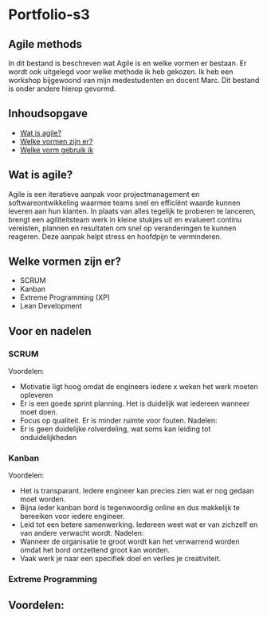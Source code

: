 # Portfolio-s3

## Agile methods
In dit bestand is beschreven wat Agile is en welke vormen er bestaan. Er wordt ook uitgelegd voor welke methode ik heb gekozen. Ik heb een workshop bijgewoond van mijn medestudenten en docent Marc. Dit bestand is onder andere hierop gevormd.

## Inhoudsopgave
- [Wat is agile?](#wat-is-agile)
- [Welke vormen zijn er?](#welke-vormen-zijn-er?)
- [Welke vorm gebruik ik](#welke-vorm-gebruik-ik)

## Wat is agile?
Agile is een iteratieve aanpak voor projectmanagement en softwareontwikkeling waarmee teams snel en efficiënt waarde kunnen leveren aan hun klanten. In plaats van alles tegelijk te proberen te lanceren, brengt een agiliteitsteam werk in kleine stukjes uit en evalueert continu vereisten, plannen en resultaten om snel op veranderingen te kunnen reageren. Deze aanpak helpt stress en hoofdpijn te verminderen.

## Welke vormen zijn er?
- SCRUM
- Kanban
- Extreme Programming (XP)
- Lean Development

## Voor en nadelen
### SCRUM
Voordelen:
- Motivatie ligt hoog omdat de engineers iedere x weken het werk moeten opleveren
- Er is een goede sprint planning. Het is duidelijk wat iedereen wanneer moet doen.
- Focus op qualiteit. Er is minder ruimte voor fouten.
Nadelen:
- Er is geen duidelijke rolverdeling, wat soms kan leiding tot onduidelijkheden

### Kanban
Voordelen:
- Het is transparant. Iedere engineer kan precies zien wat er nog gedaan moet worden.
- Bijna ieder kanban bord is tegenwoordig online en dus makkelijk te bereeiken voor iedere engineer.
- Leid tot een betere samenwerking. Iedereen weet wat er van zichzelf en van andere verwacht wordt.
Nadelen:
- Wanneer de organisatie te groot wordt kan het verwarrend worden omdat het bord ontzettend groot kan worden.
- Vaak werk je naar een specifiek doel en verlies je creativiteit.

### Extreme Programming
Voordelen:
- 
